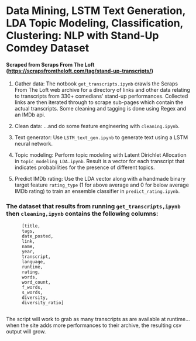 # Data Mining, LSTM Text Generation, LDA Topic Modeling, Classification, Clustering: NLP with Stand-Up Comdey Dataset 
#### Scraped from Scraps From The Loft (https://scrapsfromtheloft.com/tag/stand-up-transcripts/)

1) Gather data: The notbook `get_transcripts.ipynb` crawls the Scraps From The Loft web archive for a directory of links and other data
          relating to transcripts from 330+ comedians' stand-up performances. Collected links are then iterated through to
          scrape sub-pages which contain the actual transcripts. Some cleaning and tagging is done using Regex and an IMDb api. 
          
2) Clean data: ...and do some feature engineering with `cleaning.ipynb`.

3) Text generator: Use `LSTM_text_gen.ipynb` to generate text using a LSTM neural network.

4) Topic modeling: Perform topic modeling with Latent Dirichlet Allocation in `topic_modeling_LDA.ipynb`. Result is a vector for each transcript that indicates probabilities for the presence of different topics.

5) Predict IMDb rating: Use the LDA vector along with a handmade binary target feature `rating_type` (1 for above average and 0 for below average IMDb rating) to train an ensemble classifier in `predict_rating.ipynb`.


### The dataset that results from running `get_transcripts,ipynb` then `cleaning,ipynb` contains the following columns: 
          [title, 
          tags, 
          date_posted, 
          link, 
          name, 
          year, 
          transcript, 
          language, 
          runtime, 
          rating,
          words,
          word_count,
          f_words,
          s_words,
          diversity,
          diversity_ratio]
##
The script will work to grab as many transcripts as
          are available at runtime... when
          the site adds more performances to their archive, the resulting csv output will grow.
